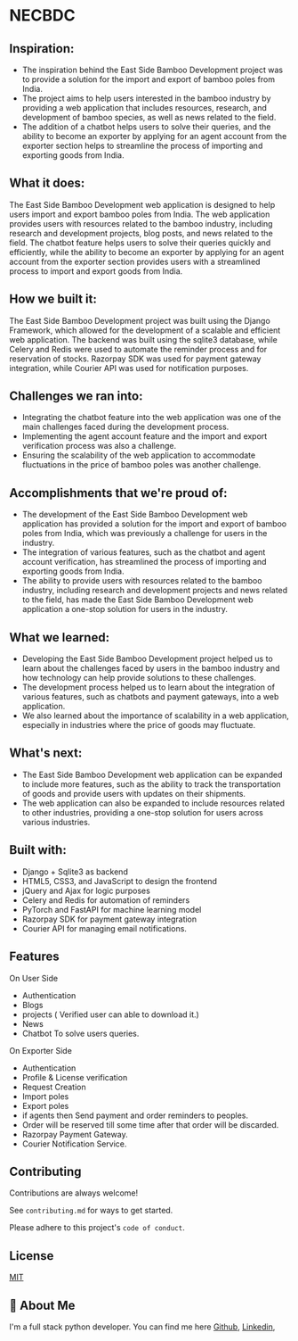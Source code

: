 # NECBDC

## Inspiration:

- The inspiration behind the East Side Bamboo Development project was to provide a solution for the import and export of bamboo poles from India.
- The project aims to help users interested in the bamboo industry by providing a web application that includes resources, research, and development of bamboo species, as well as news related to the field.
- The addition of a chatbot helps users to solve their queries, and the ability to become an exporter by applying for an agent account from the exporter section helps to streamline the process of importing and exporting goods from India.

## What it does:

The East Side Bamboo Development web application is designed to help users import and export bamboo poles from India. The web application provides users with resources related to the bamboo industry, including research and development projects, blog posts, and news related to the field. The chatbot feature helps users to solve their queries quickly and efficiently, while the ability to become an exporter by applying for an agent account from the exporter section provides users with a streamlined process to import and export goods from India.

## How we built it:

The East Side Bamboo Development project was built using the Django Framework, which allowed for the development of a scalable and efficient web application. The backend was built using the sqlite3 database, while Celery and Redis were used to automate the reminder process and for reservation of stocks. Razorpay SDK was used for payment gateway integration, while Courier API was used for notification purposes.

## Challenges we ran into:

- Integrating the chatbot feature into the web application was one of the main challenges faced during the development process.
- Implementing the agent account feature and the import and export verification process was also a challenge.
- Ensuring the scalability of the web application to accommodate fluctuations in the price of bamboo poles was another challenge.

## Accomplishments that we're proud of:

- The development of the East Side Bamboo Development web application has provided a solution for the import and export of bamboo poles from India, which was previously a challenge for users in the industry.
- The integration of various features, such as the chatbot and agent account verification, has streamlined the process of importing and exporting goods from India.
- The ability to provide users with resources related to the bamboo industry, including research and development projects and news related to the field, has made the East Side Bamboo Development web application a one-stop solution for users in the industry.

## What we learned:

- Developing the East Side Bamboo Development project helped us to learn about the challenges faced by users in the bamboo industry and how technology can help provide solutions to these challenges.
- The development process helped us to learn about the integration of various features, such as chatbots and payment gateways, into a web application.
- We also learned about the importance of scalability in a web application, especially in industries where the price of goods may fluctuate.

## What's next:

- The East Side Bamboo Development web application can be expanded to include more features, such as the ability to track the transportation of goods and provide users with updates on their shipments.
- The web application can also be expanded to include resources related to other industries, providing a one-stop solution for users across various industries.

## Built with:

- Django + Sqlite3 as backend
- HTML5, CSS3, and JavaScript to design the frontend
- jQuery and Ajax for logic purposes
- Celery and Redis for automation of reminders
- PyTorch and FastAPI for machine learning model
- Razorpay SDK for payment gateway integration
- Courier API for managing email notifications.


## Features 
On User Side
- Authentication
- Blogs 
- projects ( Verified user can able to download it.)
- News 
- Chatbot To solve users queries.

On Exporter Side
- Authentication
- Profile & License verification
- Request Creation
- Import poles
- Export poles
- if agents then Send payment and order reminders to peoples.
- Order will be reserved till some time after that order will be discarded.
- Razorpay Payment Gateway.
- Courier Notification Service.



## Contributing

Contributions are always welcome!

See `contributing.md` for ways to get started.

Please adhere to this project's `code of conduct`.


## License

[MIT](https://choosealicense.com/licenses/mit/)


## 🚀 About Me
I'm a full stack python developer. You can find me here
[Github](https://github.com/Kunalp02/),
[Linkedin](https://www.linkedin.com/in/kunal-patil-21b76019b/),



